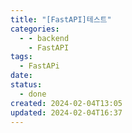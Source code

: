 ```yaml
---
title: "[FastAPI]테스트"
categories:
  - - backend
    - FastAPI
tags:
  - FastAPi
date: 
status:
  - done
created: 2024-02-04T13:05
updated: 2024-02-04T16:37
---
```



